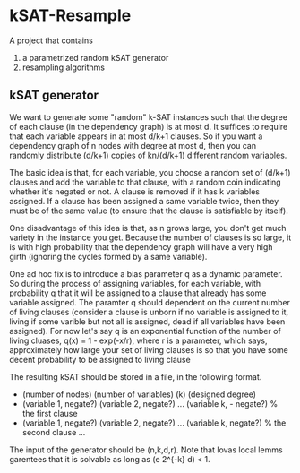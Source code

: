 # kSAT-Resample
A project that contains
1. a parametrized random kSAT generator
2. resampling algorithms

## kSAT generator
We want to generate some "random" k-SAT instances such that the degree of each clause (in the dependency graph) is at most d. It suffices to require that each variable appears in at most d/k+1 clauses. So if you want a dependency graph of n nodes with degree at most d, then you can randomly distribute (d/k+1) copies of kn/(d/k+1) different random variables.

The basic idea is that, for each variable, you choose a random set of (d/k+1) clauses and add the variable to that clause, with a random coin indicating whether it's negated or not. A clause is removed if it has k variables assigned. If a clause has been assigned a same variable twice, then they must be of the same value (to ensure that the clause is satisfiable by itself).

One disadvantage of this idea is that, as n grows large, you don't get much variety in the instance you get. Because the number of clauses is so large, it is with high probability that the dependency graph will have a very high girth (ignoring the cycles formed by a same variable).

One ad hoc fix is to introduce a bias parameter q as a dynamic parameter. So during the process of assigning variables, for each variable, with probability q that it will be assigned to a clause that already has some variable assigned. The paramter q should dependent on the current number of living clauses (consider a clause is unborn if no variable is assigned to it, living if some varible but not all is assigned, dead if all variables have been assigned). For now let's say q is an exponential function of the number of living cluases, q(x) = 1 - exp(-x/r), where r is a parameter, which says, approximately how large your set of living clauses is so that you have some decent probability to be assigned to living clause

The resulting kSAT should be stored in a file, in the following format.

- (number of nodes) (number of variables) (k) (designed degree)
- (variable 1, negate?) (variable 2, negate?) ... (variable k, - negate?)  % the first clause
- (variable 1, negate?) (variable 2, negate?) ... (variable k, negate?)  % the second clause
...

The input of the generator should be (n,k,d,r). Note that lovas local lemms garentees that it is solvable as long as (e 2^{-k} d) < 1.
